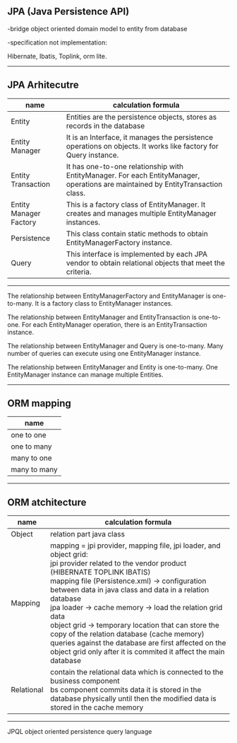 ## JPA (Java Persistence API)

-bridge object oriented domain model to entity from database

-specification not implementation:

Hibernate, Ibatis, Toplink, orm lite.

------------------------------------------------------------------------------------------------------------------------------------

## JPA Arhitecutre
| name                   | calculation formula                                                                                                              |
|------------------------|----------------------------------------------------------------------------------------------------------------------------------|
| Entity                 | Entities are the persistence objects, stores as records in the database                                                          |
| Entity Manager         | It is an Interface, it manages the persistence operations on objects. It works like factory for Query instance.                  |
| Entity Transaction     | It has one-to-one relationship with EntityManager. For each EntityManager, operations are maintained by EntityTransaction class. |
| Entity Manager Factory | This is a factory class of EntityManager. It creates and manages multiple EntityManager instances.                               |
| Persistence            | This class contain static methods to obtain EntityManagerFactory instance.                                                       |
| Query                  | This interface is implemented by each JPA vendor to obtain relational objects that meet the criteria.                            |


------------------------------------------------------------------------------------------------------------------------------------

The relationship between EntityManagerFactory and EntityManager is one-to-many. It is a factory class to EntityManager instances.

The relationship between EntityManager and EntityTransaction is one-to-one. For each EntityManager operation, there is an EntityTransaction instance.

The relationship between EntityManager and Query is one-to-many. Many number of queries can execute using one EntityManager instance.

The relationship between EntityManager and Entity is one-to-many. One EntityManager instance can manage multiple Entities.

------------------------------------------------------------------------------------------------------------------------------------

## ORM mapping
| name          | 
|---------------|
| one to one    | 
| one to many   | 
| many to one   | 
| many to many  |

------------------------------------------------------------------------------------------------------------------------------------


## ORM atchitecture
| name                   | calculation formula                                                                                                                                                                                                                                                                                                                                                                                                                                                                                                                                              |
|------------------------|------------------------------------------------------------------------------------------------------------------------------------------------------------------------------------------------------------------------------------------------------------------------------------------------------------------------------------------------------------------------------------------------------------------------------------------------------------------------------------------------------------------------------------------------------------------|
| Object                 | relation part java class                                                                                                                                                                                                                                                                                                                                                                                                                                                                                                                                         |
| Mapping                | mapping = jpi provider, mapping file, jpi loader, and object grid:  <br/>jpi provider related to the vendor product (HIBERNATE TOPLINK IBATIS)  <br/> mapping file (Persistence.xml) -> configuration between data in java class and data in a relation database <br/> jpa loader -> cache memory -> load the relation grid data<br/> object grid -> temporary location that can store the copy of the relation database (cache memory) queries against the database are first affected on the object grid only after it is commited it affect the main database |
| Relational             | contain the relational data which is connected to the business component      <br/> bs component commits data it is stored in the database physically until then the modified data is stored in the cache memory                                                                                                                                                                                                                                                                                                                                                 |

------------------------------------------------------------------------------------------------------------------------------------

JPQL object oriented persistence query language  